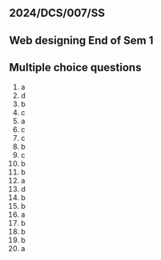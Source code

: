 ##  2024/DCS/007/SS
##  Web designing End of Sem 1
##  Multiple choice questions
1)  a
2)  d 
3)  b
4)  c
5)  a
6)  c
7)  c
8)  b
9)  c
10) b
11) b
12) a
13) d
14) b
15) b
16) a
17) b
18) b
19) b
20) a  
